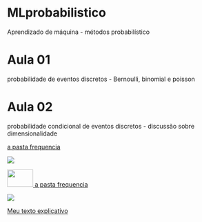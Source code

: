 # MLprobabilistico
Aprendizado de máquina - métodos probabilístico

# Aula 01 
probabilidade de eventos discretos - Bernoulli, binomial e poisson

# Aula 02 
probabilidade condicional de eventos discretos - discussão sobre dimensionalidade

<a href="https://github.com/vparro/controle/tree/master/1%20-%20Frequencia"> a pasta frequencia </a>

<img src="https://automationforum.co/wp-content/uploads/2019/01/feedback.png"> 

<a href="https://github.com/vparro/controle/tree/master/1%20-%20Frequencia">  <img src="https://automationforum.co/wp-content/uploads/2019/01/feedback.png" width=60 height=40 >  a pasta frequencia   </a>

<a href="https://github.com/vparro/controle/tree/master/1%20-%20Frequencia">
<div>
   <img src="https://automationforum.co/wp-content/uploads/2019/01/feedback.png">
</div>
<div>
    <p> Meu texto explicativo </p>
</div>
</a>
